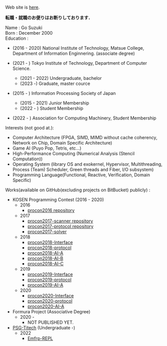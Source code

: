 Web site is [here](https://puyogo-suzuki.github.io).

**転職・就職のお便りはお断りしております．**

Name : Go Suzuki  
Born : December 2000  
Education :  
 - (2016 - 2020) National Institute of Technology, Matsue College, Department of Information Enginnering.  (associate degree)
 - (2021 - ) Tokyo Institute of Technology, Department of Computer Science.   
    - (2021 - 2022) Undergraduate, bachelor
    - (2023 -) Graduate, master cource


 - (2015 - ) Information Processing Society of Japan
    - (2015 - 2021) Junior Membership
    - (2022 - ) Student Membership
 - (2022 - ) Association for Computing Machinery, Student Membership

Interests (not good at.): 
  - Computer Architecture (FPGA, SIMD, MIMD without cache coherency, Network on Chip, Domain Specific Architecture)
  - Game AI (Puyo Pop, Tetris, etc...)
  - High-Performance Computing (Numerical Analysis (Stencil Computation))
  - Operating System (library OS and exokernel, Hypervisor, Multithreading, Process (Team) Scheduler, Green threads and Fiber, I/O subsystem)
  - Programming Language(Functional, Reactive, Verification, Domain Specific)

Works(available on GitHub(excluding projects on BitBucket) publicly) :  
 - KOSEN Programming Contest (2016 - 2020)
   - 2016
     - [procon2016 repository](https://github.com/mct-procon/procon2016)
   - 2017
     - [procon2017-scanner repository](https://github.com/mct-procon/procon2017-scanner)
     - [procon2017-protocol repository](https://github.com/mct-procon/procon2017-protocol)
     - [procon2017-solver](https://github.com/mct-procon/procon2017-solver)
   - 2018
     - [procon2018-Interface](https://github.com/mct-procon/procon2018-Interface)
     - [procon2018-protocol](https://github.com/mct-procon/procon2018-protocol)
     - [procon2018-AI-A](https://github.com/mct-procon/procon2018-AI-A)
     - [procon2018-AI-B](https://github.com/mct-procon/procon2018-AI-B)
     - [procon2018-AI-C](https://github.com/mct-procon/procon2018-AI-C)
   - 2019
     - [procon2019-Interface](https://github.com/mct-procon/procon2019-Interface)
     - [procon2019-protocol](https://github.com/mct-procon/procon2019-protocol)
     - [procon2019-AI-A](https://github.com/mct-procon/procon2019-AI-A)
   - 2020
     - [procon2020-Interface](https://github.com/mct-procon/procon2020-Interface)
     - [procon2020-protocol](https://github.com/mct-procon/procon2020-protocol)
     - [procon2020-AI-A](https://github.com/mct-procon/procon2020-AI-A)
 - Formura Project (Associative Degree)
   - 2020 -
     - NOT PUBLISHED YET.
 - [PSG-Titech](https://github.com/psg-titech) (Undergraduate -)
   - 2022
     - [Emfrp-REPL](https://github.com/psg-titech/emfrp-repl)

